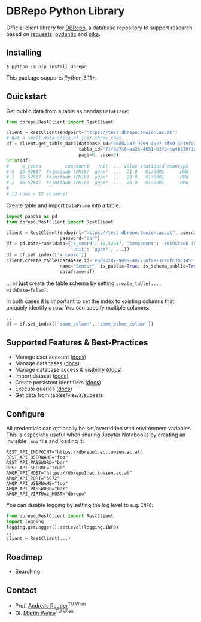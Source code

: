 # DBRepo Python Library

Official client library for [DBRepo](https://www.ifs.tuwien.ac.at/infrastructures/dbrepo/1.4.3/), a database
repository to support research based
on [requests](https://pypi.org/project/requests/), [pydantic](https://pypi.org/project/pydantic/) 
and [pika](https://pypi.org/project/pika/).

## Installing

```console
$ python -m pip install dbrepo
```

This package supports Python 3.11+.

## Quickstart

Get public data from a table as pandas `DataFrame`:

```python
from dbrepo.RestClient import RestClient

client = RestClient(endpoint="https://test.dbrepo.tuwien.ac.at")
# Get a small data slice of just three rows
df = client.get_table_data(database_id="e0d82287-9099-4077-8f69-3c19fc3bc145",
                           table_id="71f8c746-ea26-4651-b3f2-ce46830f1af4",
                           page=0, size=3)
print(df)
#     x_coord         component   unit  ... value stationid meantype
# 0  16.52617  Feinstaub (PM10)  µg/m³  ...  21.0   01:0001      HMW
# 1  16.52617  Feinstaub (PM10)  µg/m³  ...  23.0   01:0001      HMW
# 2  16.52617  Feinstaub (PM10)  µg/m³  ...  26.0   01:0001      HMW
#
# [3 rows x 12 columns]
```

Create table and import `DataFrame` into a table:

```python
import pandas as pd
from dbrepo.RestClient import RestClient

client = RestClient(endpoint="https://test.dbrepo.tuwien.ac.at", username="foo",
                    password="bar")
df = pd.DataFrame(data={'x_coord': 16.52617, 'component': 'Feinstaub (PM10)',
                        'unit': 'µg/m³', ...})
df = df.set_index(['x_coord'])
client.create_table(database_id="e0d82287-9099-4077-8f69-3c19fc3bc145",
                    name="Sensor", is_public=True, is_schema_public=True,
                    dataframe=df)
```

... or just create the table schema by setting `create_table(..., withData=False)`.

In both cases it is important to set the index to existing columns that uniquely
identify a row. You can specify multiple columns:

```python
...
df = df.set_index(['some_column', 'some_other_column'])
```

## Supported Features & Best-Practices

- Manage user
  account ([docs](https://www.ifs.tuwien.ac.at/infrastructures/dbrepo/1.6/api/#create-user-account))
- Manage
  databases ([docs](https://www.ifs.tuwien.ac.at/infrastructures/dbrepo/1.6/usage-overview/#create-database))
- Manage database access &
  visibility ([docs](https://www.ifs.tuwien.ac.at/infrastructures/dbrepo/1.6/api/#create-database))
- Import
  dataset ([docs](https://www.ifs.tuwien.ac.at/infrastructures/dbrepo/1.6/api/#import-dataset))
- Create persistent
  identifiers ([docs](https://www.ifs.tuwien.ac.at/infrastructures/dbrepo/1.6/api/#assign-database-pid))
- Execute
  queries ([docs](https://www.ifs.tuwien.ac.at/infrastructures/dbrepo/1.6/api/#export-subset))
- Get data from tables/views/subsets

## Configure

All credentials can optionally be set/overridden with environment variables. This is especially useful when sharing 
Jupyter Notebooks by creating an invisible `.env` file and loading it:

```
REST_API_ENDPOINT="https://dbrepo1.ec.tuwien.ac.at"
REST_API_USERNAME="foo"
REST_API_PASSWORD="bar"
REST_API_SECURE="True"
AMQP_API_HOST="https://dbrepo1.ec.tuwien.ac.at"
AMQP_API_PORT="5672"
AMQP_API_USERNAME="foo"
AMQP_API_PASSWORD="bar"
AMQP_API_VIRTUAL_HOST="dbrepo"
```

You can disable logging by setting the log level to e.g. `INFO`:

```python
from dbrepo.RestClient import RestClient
import logging
logging.getLogger().setLevel(logging.INFO)
...
client = RestClient(...)
```

## Roadmap

- Searching

## Contact

* Prof. [Andreas Rauber](https://tiss.tuwien.ac.at/person/39608.html)<sup>TU Wien</sup>
* DI. [Martin Weise](https://tiss.tuwien.ac.at/person/287722.html)<sup>TU Wien</sup>